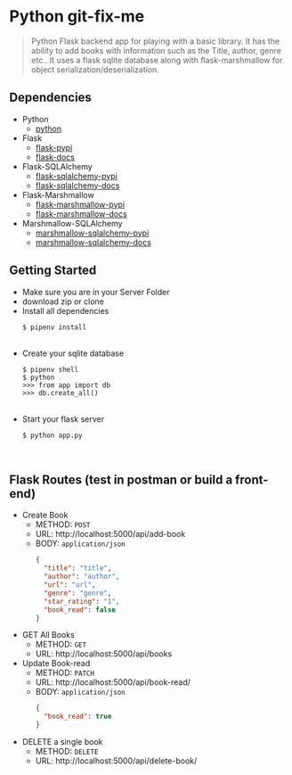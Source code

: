 # Python git-fix-me

> Python Flask backend app for playing with a basic library. It has the ability to add books with information such as the Title, author, genre etc.. It uses a flask sqlite database along with flask-marshmallow for object serialization/deserialization.

## Dependencies

- Python
  - [python](https://www.python.org/)
- Flask
  - [flask-pypi](https://pypi.org/project/Flask/)
  - [flask-docs](https://flask.palletsprojects.com/en/1.1.x/)
- Flask-SQLAlchemy
  - [flask-sqlalchemy-pypi](https://pypi.org/project/Flask-SQLAlchemy/)
  - [flask-sqlalchemy-docs](https://flask-sqlalchemy.palletsprojects.com/en/2.x/)
- Flask-Marshmallow
  - [flask-marshmallow-pypi](https://pypi.org/project/flask-marshmallow/)
  - [flask-marshmallow-docs](https://flask-marshmallow.readthedocs.io/)
- Marshmallow-SQLAlchemy
  - [marshmallow-sqlalchemy-pypi](https://pypi.org/project/marshmallow-sqlalchemy/)
  - [marshmallow-sqlalchemy-docs](https://marshmallow-sqlalchemy.readthedocs.io/en/latest/)
    ​

## Getting Started

- Make sure you are in your Server Folder
- download zip or clone
- Install all dependencies
  ```
  $ pipenv install
  ```
  ​
- Create your sqlite database
  ```
  $ pipenv shell
  $ python
  >>> from app import db
  >>> db.create_all()
  ```
  ​
- Start your flask server
  ```
  $ python app.py
  ```
  ​

## Flask Routes (test in postman or build a front-end)

- Create Book
  - METHOD: `POST`
  - URL: http://localhost:5000/api/add-book
  - BODY: `application/json`
    ```json
    {
      "title": "title",
      "author": "author",
      "url": "url",
      "genre": "genre",
      "star_rating": "1",
      "book_read": false
    }
    ```
- GET All Books
  - METHOD: `GET`
  - URL: http://localhost:5000/api/books
- Update Book-read
  - METHOD: `PATCH`
  - URL: http://localhost:5000/api/book-read/<id>
  - BODY: `application/json`
    ```json
    {
      "book_read": true
    }
    ```
- DELETE a single book
  - METHOD: `DELETE`
  - URL: http://localhost:5000/api/delete-book/<id>
